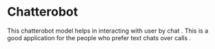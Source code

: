 # Chatterobot
This chatterobot model helps in interacting with user by chat . This is a good application for the people who prefer text chats over calls .
